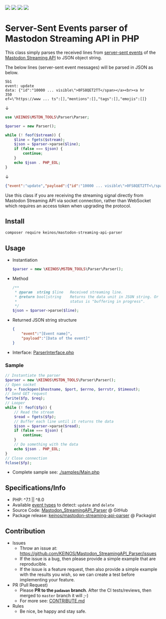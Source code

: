 [![](https://travis-ci.org/KEINOS/Mastodon_StreamingAPI_Parser.svg?branch=master)](https://travis-ci.org/KEINOS/Mastodon_StreamingAPI_Parser "View Build Status on Travis")
[![](https://img.shields.io/coveralls/github/KEINOS/Mastodon_StreamingAPI_Parser)](https://coveralls.io/github/KEINOS/Mastodon_StreamingAPI_Parser?branch=master "Code Coverage on COVERALLS")
[![](https://img.shields.io/scrutinizer/quality/g/KEINOS/Mastodon_StreamingAPI_Parser/master)](https://scrutinizer-ci.com/g/KEINOS/Mastodon_StreamingAPI_Parser/?branch=master "Code quality in Scrutinizer")
[![](https://img.shields.io/packagist/php-v/keinos/mastodon-streaming-api-parser)](https://github.com/KEINOS/Mastodon_StreamingAPI_Parser/blob/master/.travis.yml "Version Support")

# Server-Sent Events parser of Mastodon Streaming API in PHP

This class simply parses the received lines from [server-sent events](https://developer.mozilla.org/en-US/docs/Web/API/Server-sent_events/Using_server-sent_events) of the [Mastodon Streaming API](https://docs.joinmastodon.org/methods/timelines/streaming/) to JSON object string.

The below lines (server-sent event messages) will be parsed in JSON as below.

```text
5b1
event: update
data: {"id":"10000 ... visible\">0FS8QET2TT</span></a><br><a hr
350
ef=\"https://www ... ts":[],"mentions":[],"tags":[],"emojis":[]}
```

↓

```php
use \KEINOS\MSTDN_TOOLS\Parser\Parser;

$parser = new Parser();

while (! feof($stream)) {
    $line = fgets($stream);
    $json = $parser->parse($line);
    if (false === $json) {
        continue;
    }
    echo $json . PHP_EOL;
}
```

↓

```json
{"event":"update","payload":{"id":"10000 ... visible\">0FS8QET2TT<\/span><\/a><br><a href=\"https:\/\/www .... ts":[],"mentions":[],"tags":[],"emojis":[]}}
```

Use this class if you are receiving the streaming signal directly from Mastodon Streaming API via socket connection, rather than WebSocket which requires an access token when upgrading the protocol.

## Install

```bash
composer require keinos/mastodon-streaming-api-parser
```

## Usage

- Instantiation

    ```php
    $parser = new \KEINOS\MSTDN_TOOLS\Parser\Parser();
    ```

- Method

    ```php
    /**
     * @param  string $line   Received streaming line.
     * @return bool|string    Returns the data unit in JSON string. Or false if the
     *                        status is "buffering in progress".
     */
    $json = $parser->parse($line);
    ```

- Returned JSON string structure

    ```json
    {
        "event":"[Event name]",
        "payload":"[Data of the event]"
    }
    ```

- Interface: [ParserInterface.php](https://github.com/KEINOS/Mastodon_StreamingAPI_Parser/blob/master/src/interfaces/ParserInterface.php)

### Sample

```php
// Instantiate the parser
$parser = new \KEINOS\MSTDN_TOOLS\Parser\Parser();
// Open socket
$fp = fsockopen($hostname, $port, $errno, $errstr, $timeout);
// Send GET request
fwrite($fp, $req);
// Looper
while (! feof($fp)) {
    // Read the stream
    $read = fgets($fp);
    // Buffer each line until it returns the data
    $json = $parser->parse($read);
    if (false === $json) {
        continue;
    }
    // Do something with the data
    echo $json . PHP_EOL;
}
// Close connection
fclose($fp);

```

- Complete sample see: [./samples/Main.php](https://github.com/KEINOS/Mastodon_StreamingAPI_Parser/blob/master/samples/Main.php)

## Specifications/Info

- PHP: ^7.1 || ^8.0
- Available [event types](https://docs.joinmastodon.org/methods/timelines/streaming/#event-types-a-idevent-typesa) to detect: `update` and `delete`
- Source Code: [Mastodon_StreamingAPI_Parser](https://github.com/KEINOS/Mastodon_StreamingAPI_Parser) @ GitHub
- Package release: [keinos/mastodon-streaming-api-parser](https://packagist.org/packages/keinos/mastodon-streaming-api-parser) @ Packagist

## Contribution

- Issues
  - Throw an issue at: https://github.com/KEINOS/Mastodon_StreamingAPI_Parser/issues
  - If the issue is a bug, then please provide a simple example that are reproducible.
  - If the issue is a feature request, then also provide a simple example with the results you wish, so we can create a test before implementing your feature.
- PR (Pull Request)
  - Please **PR to the `padawan` branch**. After the CI tests/reviews, then merged to `master` branch it will ;-)
  - For more see: [CONTRIBUTE.md](https://github.com/KEINOS/Mastodon_StreamingAPI_Parser/blob/master/CONTRIBUTE.md)
- Rules
  - Be nice, be happy and stay safe.
